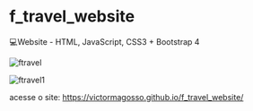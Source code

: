 # f_travel_website
:computer:Website - HTML, JavaScript, CSS3 + Bootstrap 4

![ftravel](https://user-images.githubusercontent.com/62938087/88102632-42789680-cb76-11ea-9b45-05c5d46edca4.png)

![ftravel1](https://user-images.githubusercontent.com/62938087/88103034-d9455300-cb76-11ea-9f21-6f3eb8596626.gif)

acesse o site: https://victormagosso.github.io/f_travel_website/
